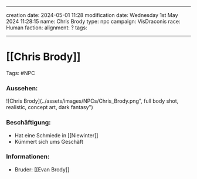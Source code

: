 
---
creation date: 2024-05-01 11:28 
modification date: Wednesday 1st May 2024 11:28:15 
name: Chris Brody
type: npc 
campaign: VisDraconis
race: Human
faction:
alignment: ?
tags:

--- 

# [[Chris Brody]]

Tags: #NPC

### Aussehen:
![Chris Brody](../assets/images/NPCs/Chris_Brody.png", full body shot, realistic, concept art, dark fantasy")

### Beschäftigung:
- Hat eine Schmiede in [[Niewinter]]
- Kümmert sich ums Geschäft

### Informationen:
- Bruder: [[Evan Brody]]
